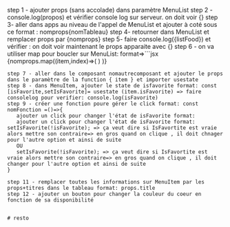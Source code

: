 step 1 - ajouter props (sans accolade) dans paramètre MenuList
step 2 - console.log(propos) et vérifier console log sur serveur. on doit voir {}
step 3- aller dans apps au niveau de l'appel de MenuList et ajouter à coté sous ce format : nomprops{nomTableau}
step 4- retourner dans MenuList et remplacer props par {nomprops} 
step 5- faire console.log({listFood}) et vérifier : on doit voir maintenant le props apparaite avec {}
 step 6 - on va utiliser map pour boucler sur MenuList: format=>```jsx
 {nomprops.map((item,index)=>(
    <nomautrecomposant key={index} item={nompropsdansnomautrecomposant}>
 ) )}
 ```
 step 7 - aller dans le composant nomautrecomposant et ajouter le props dans le paramètre de la function { item } et importer usestate
step 8 - dans MenuItem, ajouter le state de isfavorite format: const [isFavorite,setIsFavorite]= usestate (item.isFavorite) => faire consolelog pour verifier: console.log(isFavorite)
step 9 - créer une fonction poure gérer le click format: const nomFonction =()=>{
    ajouter un click pour changer l'état de isFavorite format: 
    ajouter un click pour changer l'état de isFavorite format: setIsFavorite(!isFavorite); => ça veut dire si IsFavortite est vraie alors mettre son contraire=> en gros quand on clique , il doit chnager pour l'autre option et ainsi de suite
    OU
    setIsFavorite(!isFavorite); => ça veut dire si IsFavortite est vraie alors mettre son contraire=> en gros quand on clique , il doit changer pour l'autre option et ainsi de suite
}

step 11 - remplacer toutes les informations sur MenuItem par les props+titres dans le tableau format: props.title
step 12 - ajouter un bouton pour changer la couleur du coeur en fonction de sa disponibilité


# resto
